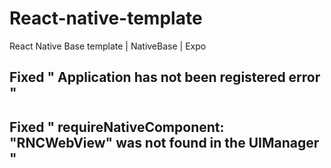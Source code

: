 # React-native-template
React Native Base template | NativeBase | Expo 

## Fixed " Application has not been registered error " ## 
## Fixed " requireNativeComponent: "RNCWebView" was not found in the UIManager "